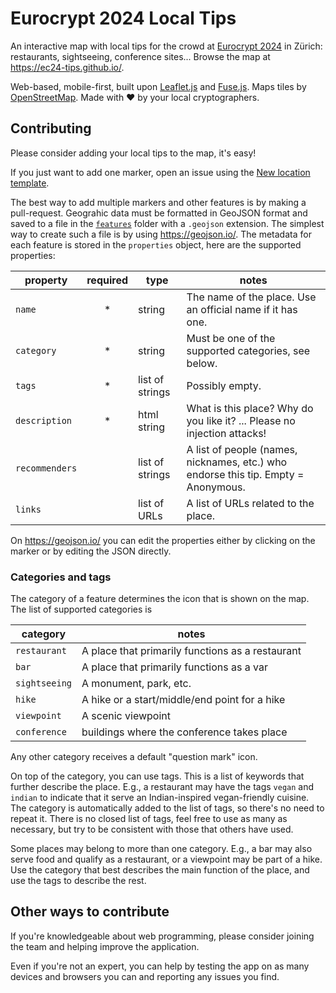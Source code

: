 # Eurocrypt 2024 Local Tips

An interactive map with local tips for the crowd at [Eurocrypt 2024](https://eurocrypt.iacr.org/2024/) in Zürich: restaurants, sightseeing, conference sites... Browse the map at <https://ec24-tips.github.io/>.

Web-based, mobile-first, built upon [Leaflet.js](https://leafletjs.com/) and [Fuse.js](https://www.fusejs.io/). Maps tiles by [OpenStreetMap](https://www.openstreetmap.org/). Made with ❤️ by your local cryptographers.

## Contributing

Please consider adding your local tips to the map, it's easy!

If you just want to add one marker, open an issue using the [New location template](https://github.com/ec24-tips/ec24-tips.github.io/issues/new?assignees=&labels=&projects=&template=new-location.md&title=%5BNEW+LOCATION%5D).

The best way to add multiple markers and other features is by making a pull-request. Geograhic data must be formatted in GeoJSON format and saved to a file in the [`features`](features) folder with a `.geojson` extension. The simplest way to create such a file is by using <https://geojson.io/>. The metadata for each feature is stored in the `properties` object, here are the supported properties:

| property | required | type | notes
|-|:-:|-|-|
| `name` | * | string | The name of the place. Use an official name if it has one.
| `category` | * | string | Must be one of the supported categories, see below.
| `tags` | * | list of strings | Possibly empty.
| `description` | * | html string | What is this place? Why do you like it? ... Please no injection attacks!
| `recommenders` | | list of strings | A list of people (names, nicknames, etc.) who endorse this tip. Empty = Anonymous.
| `links` | | list of URLs | A list of URLs related to the place.

On <https://geojson.io/> you can edit the properties either by clicking on the marker or by editing the JSON directly.

### Categories and tags

The category of a feature determines the icon that is shown on the map. The list of supported categories is

| category | notes
|-|-|
|`restaurant`|A place that primarily functions as a restaurant
|`bar`|A place that primarily functions as a var
|`sightseeing`|A monument, park, etc.
|`hike`|A hike or a start/middle/end point for a hike
|`viewpoint`|A scenic viewpoint
|`conference`|buildings where the conference takes place

Any other category receives a default "question mark" icon. 

On top of the category, you can use tags. This is a list of keywords that further describe the place. E.g., a restaurant may have the tags `vegan` and `indian` to indicate that it serve an Indian-inspired vegan-friendly cuisine. The category is automatically added to the list of tags, so there's no need to repeat it. There is no closed list of tags, feel free to use as many as necessary, but try to be consistent with those that others have used.

Some places may belong to more than one category. E.g., a bar may also serve food and qualify as a restaurant, or a viewpoint may be part of a hike. Use the category that best describes the main function of the place, and use the tags to describe the rest.


## Other ways to contribute

If you're knowledgeable about web programming, please consider joining the team and helping improve the application.

Even if you're not an expert, you can help by testing the app on as many devices and browsers you can and reporting any issues you find.
